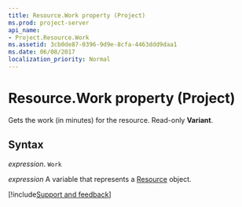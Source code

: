 ```yaml
---
title: Resource.Work property (Project)
ms.prod: project-server
api_name:
- Project.Resource.Work
ms.assetid: 3cb0de87-0396-9d9e-8cfa-4463ddd9daa1
ms.date: 06/08/2017
localization_priority: Normal
---
```



# Resource.Work property (Project)

Gets the work (in minutes) for the resource. Read-only  **Variant**.


## Syntax

_expression_. `Work`

_expression_ A variable that represents a [Resource](./Project.Resource.md) object.

[!include[Support and feedback](~/includes/feedback-boilerplate.md)]